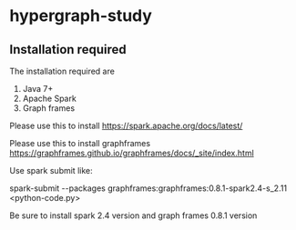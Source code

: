 # hypergraph-study
## Installation required
The installation required are 
1) Java 7+
2) Apache Spark
3) Graph frames 

Please use this to install
https://spark.apache.org/docs/latest/

Please use this to install graphframes
https://graphframes.github.io/graphframes/docs/_site/index.html

Use spark submit like:

spark-submit --packages graphframes:graphframes:0.8.1-spark2.4-s_2.11 <python-code.py>

Be sure to install spark 2.4 version and graph frames 0.8.1 version
